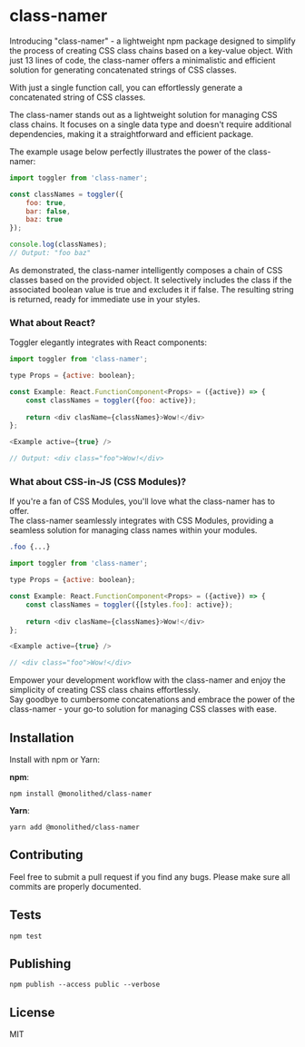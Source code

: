 # class-namer

Introducing "class-namer" - a lightweight npm package designed to simplify the process of creating CSS class chains based on 
a key-value object. With just 13 lines of code, the class-namer offers a minimalistic and efficient solution for generating 
concatenated strings of CSS classes.

With just a single function call, you can effortlessly generate a concatenated string of CSS classes.

The class-namer stands out as a lightweight solution for managing CSS class chains.
It focuses on a single data type and doesn't require additional dependencies,
making it a straightforward and efficient package.

The example usage below perfectly illustrates the power of the class-namer:

```javascript
import toggler from 'class-namer';

const classNames = toggler({
    foo: true,
    bar: false,
    baz: true
});

console.log(classNames);
// Output: "foo baz"
```

As demonstrated, the class-namer intelligently composes a chain of CSS classes based on the provided object.
It selectively includes the class if the associated boolean value is true and excludes it if false.
The resulting string is returned, ready for immediate use in your styles.

### What about React?

Toggler elegantly integrates with React components:

```javascript
import toggler from 'class-namer';

type Props = {active: boolean};

const Example: React.FunctionComponent<Props> = ({active}) => {
    const classNames = toggler({foo: active});
    
    return <div clasName={classNames}>Wow!</div>
};

<Example active={true} /> 

// Output: <div class="foo">Wow!</div>
```

### What about CSS-in-JS (CSS Modules)?

If you're a fan of CSS Modules, you'll love what the class-namer has to offer.<br />
The class-namer seamlessly integrates with CSS Modules, providing a seamless solution for managing class names within your modules.


```css
.foo {...}
```

```javascript
import toggler from 'class-namer';

type Props = {active: boolean};

const Example: React.FunctionComponent<Props> = ({active}) => {
    const classNames = toggler({[styles.foo]: active});
    
    return <div clasName={classNames}>Wow!</div>
};

<Example active={true} /> 

// <div class="foo">Wow!</div>
```

Empower your development workflow with the class-namer and enjoy the simplicity of creating CSS class chains effortlessly.<br />
Say goodbye to cumbersome concatenations and embrace the power of the class-namer - your go-to solution for managing CSS classes with ease.


## Installation

Install with npm or Yarn:

**npm**:

```
npm install @monolithed/class-namer
```

**Yarn**:

```
yarn add @monolithed/class-namer
```

## Contributing
   
Feel free to submit a pull request if you find any bugs. 
Please make sure all commits are properly documented.

## Tests

```
npm test
```

## Publishing

```
npm publish --access public --verbose
```

## License

MIT
